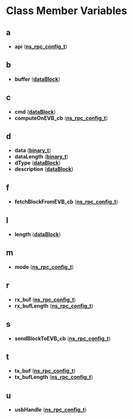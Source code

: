 
# Class Member Variables



## a

* **api** ([**ns\_rpc\_config\_t**](structns__rpc__config__t.md))


## b

* **buffer** ([**dataBlock**](structdata_block.md))


## c

* **cmd** ([**dataBlock**](structdata_block.md))
* **computeOnEVB\_cb** ([**ns\_rpc\_config\_t**](structns__rpc__config__t.md))


## d

* **data** ([**binary\_t**](structbinary__t.md))
* **dataLength** ([**binary\_t**](structbinary__t.md))
* **dType** ([**dataBlock**](structdata_block.md))
* **description** ([**dataBlock**](structdata_block.md))


## f

* **fetchBlockFromEVB\_cb** ([**ns\_rpc\_config\_t**](structns__rpc__config__t.md))


## l

* **length** ([**dataBlock**](structdata_block.md))


## m

* **mode** ([**ns\_rpc\_config\_t**](structns__rpc__config__t.md))


## r

* **rx\_buf** ([**ns\_rpc\_config\_t**](structns__rpc__config__t.md))
* **rx\_bufLength** ([**ns\_rpc\_config\_t**](structns__rpc__config__t.md))


## s

* **sendBlockToEVB\_cb** ([**ns\_rpc\_config\_t**](structns__rpc__config__t.md))


## t

* **tx\_buf** ([**ns\_rpc\_config\_t**](structns__rpc__config__t.md))
* **tx\_bufLength** ([**ns\_rpc\_config\_t**](structns__rpc__config__t.md))


## u

* **usbHandle** ([**ns\_rpc\_config\_t**](structns__rpc__config__t.md))





